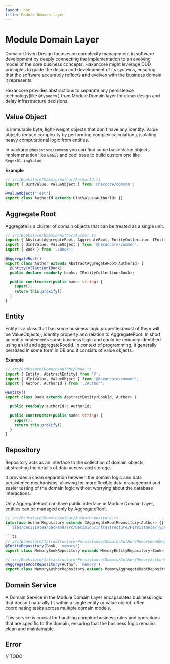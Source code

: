 ```yaml
---
layout: doc
title: Module Domain layer
---
```


# Module Domain Layer
Domain-Driven Design focuses on complexity management in software development by deeply connecting the implementation to an evolving model of the core business concepts. Haxancore might leverage DDD principles to guide the design and development of its systems, ensuring that the software accurately reflects and evolves with the business domain it represents.

Hexancore provides abstractions to separate any persistence technology(like `@typeorm` ) from Module Domain layer
for clean design and delay infrastructure decisions.

## Value Object
Is immutable byte, light-weight objects that don’t have any identity.
Value objects reduce complexity by performing complex calculations, isolating heavy computational logic from entities.

In package `@hexancore/common` you can find some basic Value objects implementation like `Email` and cool base to build custom one like `RegexStringValue`.

**Example**
```ts
// src/Bookstore/Domain/Author/AuthorId.ts
import { UIntValue, ValueObject } from '@hexcore/common';

@ValueObject('Test')
export class AuthorId extends UIntValue<AuthorId> {}
```

## Aggregate Root
Aggregate is a cluster of domain objects that can be treated as a single unit.

```ts
// src/Bookstore/Domain/Author/Author.ts
import { AbstractAggregateRoot, AggregateRoot, EntityCollection, IEntityCollection } from '@';
import { UIntValue, ValueObject } from '@hexancore/common';
import { Book } from './Book';

@AggregateRoot()
export class Author extends AbstractAggregateRoot<AuthorId> {
  @EntityCollection(Book)
  public declare readonly books: IEntityCollection<Book>;

  public constructor(public name: string) {
    super();
    return this.proxify();
  }
}
```

## Entity
Entity is a class that has some business logic properties(most of them will be ValueObjects), identity property and relation to AggregateRoot.
In short, an entity implements some business logic and could be uniquely identified using an id and aggregateRootId.
In context of programming, it generally persisted in some form in DB and it consists of value objects.

**Example**
```ts
// src/Bookstore/Domain/Author/Book.ts
import { Entity, AbstractEntity} from '@';
import { UIntValue, ValueObject } from '@hexancore/common';
import { Author, AuthorId } from './Author';

@Entity()
export class Book extends AbstractEntity<BookId, Author> {

  public readonly authorId?: AuthorId;

  public constructor(public name: string) {
    super();
    return this.proxify();
  }
}
```

## Repository
Repository acts as an interface to the collection of domain objects, abstracting the details of data access and storage.

It provides a clean separation between the domain logic and data persistence mechanisms, allowing for more flexible data management and easier testing of the domain logic without worrying about the database interactions.

Only AggregateRoot can have public interface in Module Domain Layer, entities can be managed only by AggregateRoot.

```ts
// src/Bookstore/Domain/Author/AuthorRepository.ts
interface AuthorRepository extends IAggregateRootRepository<Author> {}
```libs/decisiotea/backend/src/Decision/Infrastructure/Persistance/TypeOrm/TypeOrmDecisionRepository.ts

```ts
// src/Bookstore/Infrastructure/Persistance/Domain/Author/MemoryBookReposiotry.ts
@EntityRepository(Book, 'memory')
export class MemoryBookRepository extends MemoryEntityRepository<Book> {}
```

```ts
// src/Bookstore/Infrastructure/Persistance/Domain/Author/MemoryAuthorReposiotry.ts
@AggregateRootRepository(Author, 'memory')
export class MemoryAuthorRepository extends MemoryAggregateRootRepository<Author> implements AuthorRepository {}
```

## Domain Service
A Domain Service in the Module Domain Layer encapsulates business logic that doesn't naturally fit within a single entity or value object, often coordinating tasks across multiple domain models.

This service is crucial for handling complex business rules and operations that are specific to the domain, ensuring that the business logic remains clean and maintainable.


## Error
// TODO


